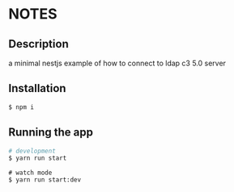 # NOTES

## Description

a minimal nestjs example of how to connect to ldap c3 5.0 server

## Installation

```bash
$ npm i
```

## Running the app

```bash
# development
$ yarn run start
```

```
# watch mode
$ yarn run start:dev
```
